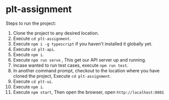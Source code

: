 # plt-assignment
Steps to run the project:

1. Clone the project to any desired location.
2. Execute `cd plt-assignment`.
3. Execute `npm i -g typescript` if you haven't installed it globally yet.
4. Execute `cd plt-api`.
5. Execute `npm i`.
6. Execute `npm run serve` , This get our API server up and running.
7. Incase wanted to run test cases, execute `npm run test`.
8. In another command prompt, checkout to the location where you have cloned the project, Execute `cd plt-assignment`.
9. Execute `cd plt-ui`.
10. Execute `npm i`.
11. Execute `npm start`, Then open the browser, open `http://localhost:8001`
